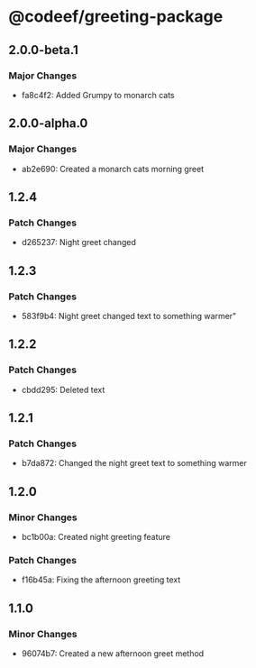 # @codeef/greeting-package

## 2.0.0-beta.1

### Major Changes

- fa8c4f2: Added Grumpy to monarch cats

## 2.0.0-alpha.0

### Major Changes

- ab2e690: Created a monarch cats morning greet

## 1.2.4

### Patch Changes

- d265237: Night greet changed

## 1.2.3

### Patch Changes

- 583f9b4: Night greet changed text to something warmer"

## 1.2.2

### Patch Changes

- cbdd295: Deleted text

## 1.2.1

### Patch Changes

- b7da872: Changed the night greet text to something warmer

## 1.2.0

### Minor Changes

- bc1b00a: Created night greeting feature

### Patch Changes

- f16b45a: Fixing the afternoon greeting text

## 1.1.0

### Minor Changes

- 96074b7: Created a new afternoon greet method
